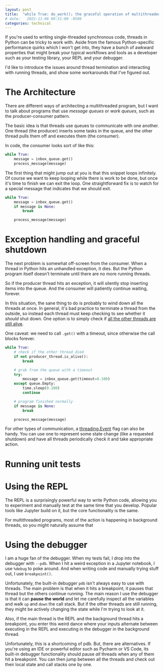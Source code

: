 ```yaml
---
layout: post
title:  "while True: do_work(); the graceful operation of multithreaded Python programs"
# date:   2022-11-06 09:51:00 -0500
categories: technical
---
```


If you're used to writing single-threaded synchronous code, threads in Python can be tricky to work with.
Aside from the famous Python-specific performance quirks which I won't get into, they have a bunch of awkward properties that might break your typical workflows and tools as a developer such as your testing library, your REPL and your debugger.

I'd like to introduce the issues around thread termination and interacting with running threads, and show some workarounds that I've figured out.

# The Architecture

There are different ways of architecting a multithreaded program, but I want to talk about programs that use _message queues_ or _work queues_, such as the producer-consumer pattern.

The basic idea is that threads use queues to communicate with one another.
One thread (the producer) inserts some tasks in the queue, and the other thread pulls them off and executes them (the consumer).

In code, the consumer looks sort of like this:

```python
while True:
    message = inbox_queue.get()
    process_message(message)
```

The first thing that might jump out at you is that this snippet loops infinitely.
Of course we want to keep looping while there is work to be done, but once it's time to finish we can exit the loop.
One straightforward fix is to watch for a special message that indicates that we should exit.

```python
while True:
    message = inbox_queue.get()
    if message is None:
        break

    process_message(message)
```

# Exception handling and graceful shutdown

The next problem is somewhat off-screen from the consumer.
When a thread in Python hits an unhandled exception, it dies.
But the Python program itself doesn't terminate until there are no more running threads.

So if the producer thread hits an exception, it will silently stop inserting items into the queue.
And the consumer will patiently continue waiting, forever.

In this situation, the sane thing to do is probably to wind down all the threads at once.
In general, it's bad practice to terminate a thread from the outside, so instead each thread must keep checking to see whether it _should_ shut down.
One option is to simply check if [all the other threads are still alive](https://docs.python.org/3/library/threading.html#threading.Thread.is_alive).

One caveat: we need to call `.get()` with a timeout, since otherwise the call blocks forever.

```python
while True:
    # check if the other thread died
    if not producer_thread.is_alive():
        break

    # grab from the queue with a timeout
    try:
        message = inbox_queue.get(timeout=0.100)
    except queue.Empty:
        time.sleep(0.100)
        continue

    # program finished normally
    if message is None:
        break

    process_message(message)
```

For other types of communication, a [threading.Event](https://docs.python.org/3/library/threading.html#threading.Event) flag can also be handy.
You can use one to represent some state change (like a requested shutdown) and have all threads periodically check it and take appropriate action.

# Running unit tests

<!-- setDaemon(True) -->

# Using the REPL

The REPL is a surprisingly powerful way to write Python code, allowing you to experiment and manually test at the same time that you develop.
Popular tools like Jupyter build on it, but the core functionality is the same.

For multithreaded programs, most of the action is happening in background threads, so you might naturally assume that 

<!-- python -i -->
<!-- setDaemon(True) -->
<!-- how to check if we are in the REPL -->

# Using the debugger

I am a huge fan of the debugger.
When my tests fail, I drop into the debugger with `--pdb`.
When I hit a weird exception in a Jupyter notebook, I use `%debug` to poke around.
And when writing code and manually trying stuff out, I use `breakpoint()`.

Unfortunately, the built-in debugger `pdb` isn't always easy to use with threads.
The main problem is that when it hits a breakpoint, it pauses that thread but the others continue running.
The main reason I use the debugger is that it can **pause the world** and let me carefully inspect all the variables and walk `up` and `down` the call stack.
But if the other threads are still running, they might be actively changing the state while I'm trying to look at it.

Also, if the main thread is the REPL and the background thread hits a breakpoint, you enter this weird dance where your inputs alternate between executing in the REPL and executing in the debugger in the background thread.

Unfortunately, this is a shortcoming of pdb.
But, there are alternatives.
If you're using an IDE or powerful editor such as Pycharm or VS Code, its built-in debugger functionality should pause _all_ threads when any of them hit a breakpoint.
You can then jump between all the threads and check out their local state and call stacks one by one.

<!-- TODO: alternative debuggers that do this but work in terminal -->
